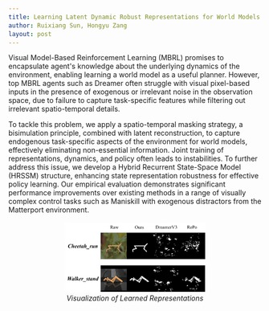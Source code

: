 ```yaml
---
title: Learning Latent Dynamic Robust Representations for World Models
author: Ruixiang Sun, Hongyu Zang
layout: post
---
```

<div class="container">
	<p>Visual Model-Based Reinforcement Learning (MBRL) promises to encapsulate agent's knowledge about the underlying dynamics of the environment, enabling learning a world model as a useful planner. However, top MBRL agents such as Dreamer often struggle with visual pixel-based inputs in the presence of exogenous or irrelevant noise in the observation space, due to failure to capture task-specific features while filtering out irrelevant spatio-temporal details.</p>
	<p>To tackle this problem, we apply a spatio-temporal masking strategy, a bisimulation principle, combined with latent reconstruction, to capture endogenous task-specific aspects of the environment for world models, effectively eliminating non-essential information. Joint training of representations, dynamics, and policy often leads to instabilities. To further address this issue, we develop a Hybrid Recurrent State-Space Model (HRSSM) structure, enhancing state representation robustness for effective policy learning. Our empirical evaluation demonstrates significant performance improvements over existing methods in a range of visually complex control tasks such as Maniskill with exogenous distractors from the Matterport environment.</p>
</div>
<div style="float:none;border:solid 1px 000;margin:18px;text-align:center"><img src="/assets/images/research/ICML_2024.png" width="60%"><br><em>Visualization of Learned Representations</em></div>